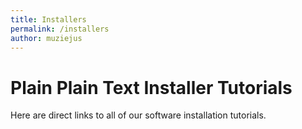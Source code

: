 ```yaml
---
title: Installers
permalink: /installers
author: muziejus
---
```


<h1>Plain Plain Text Installer Tutorials</h1>

Here are direct links to all of our software installation tutorials.

